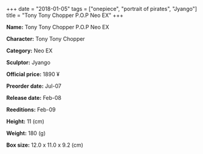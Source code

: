 +++
date = "2018-01-05"
tags = ["onepiece", "portrait of pirates", "Jyango"]
title = "Tony Tony Chopper P.O.P Neo EX"
+++

**Name:** Tony Tony Chopper P.O.P Neo EX

**Character:** Tony Tony Chopper

**Category:** Neo EX 

**Sculptor:** Jyango

**Official price:** 1890 ¥

**Preorder date:** Jul-07

**Release date:** Feb-08

**Reeditions:** Feb-09

**Height:** 11 (cm)

**Weight:** 180 (g)

**Box size:** 12.0 x 11.0 x 9.2 (cm)




